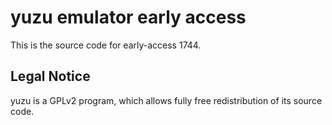 yuzu emulator early access
=============

This is the source code for early-access 1744.

## Legal Notice

yuzu is a GPLv2 program, which allows fully free redistribution of its source code.